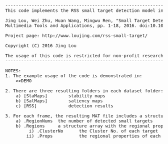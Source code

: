 <pre>
------------------------------------------------------------------------------------------------------
This code implements the RSS small target detection model in the following paper:

Jing Lou, Wei Zhu, Huan Wang, Mingwu Ren, "Small Target Detection Combining Regional Stability and Saliency in a Color Image," 
Multimedia Tools and Applications, pp. 1-18, 2016. doi:10.1007/s11042-016-4025-7

Project page: http://www.loujing.com/rss-small-target/

Copyright (C) 2016 Jing Lou

The usage of this code is restricted for non-profit research usage only and using of the code is at the user's risk.
------------------------------------------------------------------------------------------------------

NOTES:
1. The example usage of the code is demonstrated in:
	>>DEMO

2. There are three resulting folders in each dataset folder:
	a) [StaMaps]		stability maps
	b) [SalMaps]		saliency maps
	c) [RSS]			detection results

3. For each frame, the resulting MAT file includes a structure array "Targets" with the following fields:
	a) .RegionNums	the number of detected small targets
	b) .Regions		a structure array with the regional properties of all detected small targets
		 i) .ClusterNo		the Cluster No. of each target
		ii) .Props			the regional properties of each target, including Boundary, Pixel List, and Bounding Box
</pre>